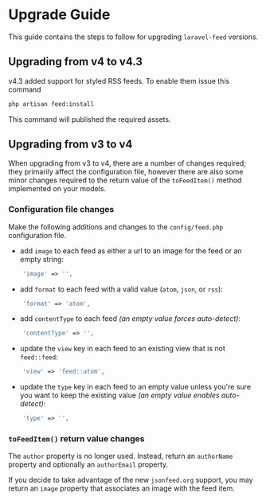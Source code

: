 # Upgrade Guide

This guide contains the steps to follow for upgrading `laravel-feed` versions.

## Upgrading from v4 to v4.3

v4.3 added support for styled RSS feeds. To enable them issue this command

```bash
php artisan feed:install
```

This command will published the required assets.

## Upgrading from v3 to v4

When upgrading from v3 to v4, there are a number of changes required; they primarily affect the configuration file, however
there are also some minor changes required to the return value of the `toFeedItem()` method implemented on your models.

### Configuration file changes

Make the following additions and changes to the `config/feed.php` configuration file.

- add `image` to each feed as either a url to an image for the feed or an empty string:

```php
    'image' => '',
```

- add `format` to each feed with a valid value (`atom`, `json`, or `rss`):

```php
    'format' => 'atom',
```

- add `contentType` to each feed _(an empty value forces auto-detect)_:

```php
    'contentType' => '',
```

- update the `view` key in each feed to an existing view that is not `feed::feed`:

```php
    'view' => 'feed::atom',
```

- update the `type` key in each feed to an empty value unless you're sure you want to keep the existing value _(an empty value enables auto-detect)_:

```php
    'type' => '',
```

### `toFeedItem()` return value changes

The `author` property is no longer used.  Instead, return an `authorName` property and optionally an `authorEmail` property.

If you decide to take advantage of the new `jsonfeed.org` support, you may return an `image` property that associates an image with the feed item.

